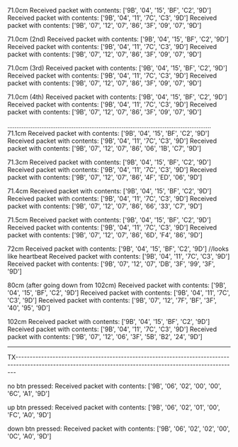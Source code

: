 71.0cm
Received packet with contents:  ['9B', '04', '15', 'BF', 'C2', '9D']
Received packet with contents:  ['9B', '04', '11', '7C', 'C3', '9D']
Received packet with contents:  ['9B', '07', '12', '07', '86', '3F', '09', '07', '9D']

71.0cm (2nd)
Received packet with contents:  ['9B', '04', '15', 'BF', 'C2', '9D']
Received packet with contents:  ['9B', '04', '11', '7C', 'C3', '9D']
Received packet with contents:  ['9B', '07', '12', '07', '86', '3F', '09', '07', '9D']

71.0cm (3rd)
Received packet with contents:  ['9B', '04', '15', 'BF', 'C2', '9D']
Received packet with contents:  ['9B', '04', '11', '7C', 'C3', '9D']
Received packet with contents:  ['9B', '07', '12', '07', '86', '3F', '09', '07', '9D']

71.0cm (4th)
Received packet with contents:  ['9B', '04', '15', 'BF', 'C2', '9D']
Received packet with contents:  ['9B', '04', '11', '7C', 'C3', '9D']
Received packet with contents:  ['9B', '07', '12', '07', '86', '3F', '09', '07', '9D']

..................................................................................................................
71.1cm
Received packet with contents:  ['9B', '04', '15', 'BF', 'C2', '9D']
Received packet with contents:  ['9B', '04', '11', '7C', 'C3', '9D']
Received packet with contents:  ['9B', '07', '12', '07', '86', '06', '1B', 'C7', '9D']

71.3cm
Received packet with contents:  ['9B', '04', '15', 'BF', 'C2', '9D']
Received packet with contents:  ['9B', '04', '11', '7C', 'C3', '9D']
Received packet with contents:  ['9B', '07', '12', '07', '86', '4F', 'ED', '06', '9D']

71.4cm
Received packet with contents:  ['9B', '04', '15', 'BF', 'C2', '9D']
Received packet with contents:  ['9B', '04', '11', '7C', 'C3', '9D']
Received packet with contents:  ['9B', '07', '12', '07', '86', '66', '33', 'C7', '9D']

71.5cm
Received packet with contents:  ['9B', '04', '15', 'BF', 'C2', '9D']
Received packet with contents:  ['9B', '04', '11', '7C', 'C3', '9D']
Received packet with contents:  ['9B', '07', '12', '07', '86', '6D', 'F4', '86', '9D']

72cm 
Received packet with contents:  ['9B', '04', '15', 'BF', 'C2', '9D'] //looks like heartbeat
Received packet with contents:  ['9B', '04', '11', '7C', 'C3', '9D']
Received packet with contents:  ['9B', '07', '12', '07', 'DB', '3F', '99', '3F', '9D']

80cm (after going down from 102cm)
Received packet with contents:  ['9B', '04', '15', 'BF', 'C2', '9D']
Received packet with contents:  ['9B', '04', '11', '7C', 'C3', '9D']
Received packet with contents:  ['9B', '07', '12', '7F', 'BF', '3F', '40', '95', '9D']

102cm
Received packet with contents:  ['9B', '04', '15', 'BF', 'C2', '9D']
Received packet with contents:  ['9B', '04', '11', '7C', 'C3', '9D']
Received packet with contents:  ['9B', '07', '12', '06', '3F', '5B', 'B2', '24', '9D']

--------------------------------------------------------------------------------------------------------------------------------------------------------------
TX------------------------------------------------------------------------------------------------------------------------------------------------------------

no btn pressed:
Received packet with contents:  ['9B', '06', '02', '00', '00', '6C', 'A1', '9D']

up btn pressed:
Received packet with contents:  ['9B', '06', '02', '01', '00', 'FC', 'A0', '9D']

down btn pressed:
Received packet with contents:  ['9B', '06', '02', '02', '00', '0C', 'A0', '9D']


